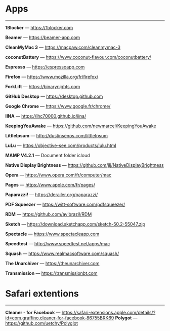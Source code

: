 # Apps
---
**1Blocker** — https://1blocker.com

**Beamer** — https://beamer-app.com

**CleanMyMac 3** — https://macpaw.com/cleanmymac-3

**coconutBattery** — https://www.coconut-flavour.com/coconutbattery/

**Espresso** — https://espressoapp.com

**Firefox** — https://www.mozilla.org/fr/firefox/

**ForkLift** — https://binarynights.com

**GitHub Desktop** — https://desktop.github.com

**Google Chrome** — https://www.google.fr/chrome/

**IINA** — https://lhc70000.github.io/iina/

**KeepingYouAwake** — https://github.com/newmarcel/KeepingYouAwake

**LittleIpsum** — http://dustinsenos.com/littleIpsum

**LuLu** — https://objective-see.com/products/lulu.html

**MAMP V4.2.1** — Document folder icloud

**Native Display Brightness** — https://github.com/jlj/NativeDisplayBrightness

**Opera** — https://www.opera.com/fr/computer/mac

**Pages** — https://www.apple.com/fr/pages/

**Paparazzi!** — https://derailer.org/paparazzi/

**PDF Squeezer** — https://witt-software.com/pdfsqueezer/

**RDM** — https://github.com/avibrazil/RDM

**Sketch** — https://download.sketchapp.com/sketch-50.2-55047.zip

**Spectacle** — https://www.spectacleapp.com

**Speedtest** — http://www.speedtest.net/apps/mac

**Squash** — https://www.realmacsoftware.com/squash/

**The Unarchiver** — https://theunarchiver.com

**Transmission** — https://transmissionbt.com


# Safari extentions
---
**Cleaner - for Facebook** — https://safari-extensions.apple.com/details/?id=com.graffino.cleaner-for-facebook-86755BRK69
**Polygot** — https://github.com/uetchy/Polyglot
